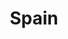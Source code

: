 ---
title: Spain
indice: 0.42533124678343953
years:
- title: '1995'
  indice: 0.34266375332946714
- title: '1996'
  indice: 0.34361336011530635
- title: '1997'
  indice: 0.34457902226964704
- title: '1998'
  indice: 0.3463889148835244
- title: '1999'
  indice: 0.34700131476583956
- title: '2000'
  indice: 0.34924040249574095
- title: '2001'
  indice: 0.3525828368206283
- title: '2002'
  indice: 0.3572872447948252
- title: '2003'
  indice: 0.3613103406674609
- title: '2004'
  indice: 0.3655143118269227
- title: '2005'
  indice: 0.3700133591226694
- title: '2006'
  indice: 0.3757375389579707
- title: '2007'
  indice: 0.38399734948090236
- title: '2008'
  indice: 0.38924316268233544
- title: '2009'
  indice: 0.4005259208103883
- title: '2010'
  indice: 0.40235194822689757
- title: '2011'
  indice: 0.4071033034703696
- title: '2012'
  indice: 0.41260389666530484
- title: '2013'
  indice: 0.41417228279022644
- title: '2014'
  indice: 0.4151977431890723
- title: '2015'
  indice: 0.4118666243993411
- title: '2016'
  indice: 0.4106676008174875
- title: '2017'
  indice: 0.40976346059281865
- title: '2018'
  indice: 0.412342784075492
- title: '2019'
  indice: 0.41296638983994605
- title: '2020'
  indice: 0.42533124678343953
---